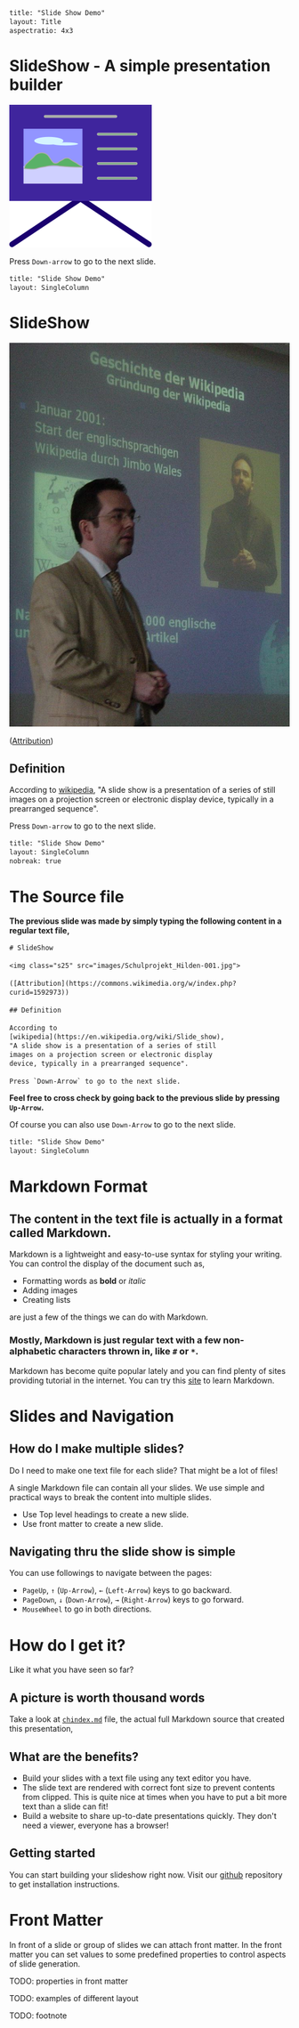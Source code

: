 ```$
title: "Slide Show Demo"
layout: Title
aspectratio: 4x3
```
# SlideShow - A simple presentation builder

<img class="s25" src="images/favicon.svg">

Press `Down-arrow` to go to the next slide.

```$
title: "Slide Show Demo"
layout: SingleColumn
```
# SlideShow

<img class="s25" src="images/Schulprojekt_Hilden-001.jpg">

([Attribution](https://commons.wikimedia.org/w/index.php?curid=1592973))

## Definition

According to [wikipedia](https://en.wikipedia.org/wiki/Slide_show), "A slide show is a presentation
of a series of still images on a projection screen or electronic display device, typically in a
prearranged sequence". 

Press `Down-arrow` to go to the next slide.

```$
title: "Slide Show Demo"
layout: SingleColumn
nobreak: true
```
# The Source file

**The previous slide was made by simply typing the following content in a regular text file,**

```
# SlideShow

<img class="s25" src="images/Schulprojekt_Hilden-001.jpg">

([Attribution](https://commons.wikimedia.org/w/index.php?curid=1592973))

## Definition

According to 
[wikipedia](https://en.wikipedia.org/wiki/Slide_show),
"A slide show is a presentation of a series of still
images on a projection screen or electronic display
device, typically in a prearranged sequence". 

Press `Down-Arrow` to go to the next slide.
```

**Feel free to cross check by going back to the previous slide by pressing `Up-Arrow`.**

Of course you can also use `Down-Arrow` to go to the next slide.

```$
title: "Slide Show Demo"
layout: SingleColumn
```

# Markdown Format

## The content in the text file is actually in a format called Markdown. 

Markdown is a lightweight and easy-to-use syntax for styling your writing.
You can control the display of the document such as, 
- Formatting words as **bold** or *italic*
- Adding images
- Creating lists

are just a few of the things we can do with Markdown.

### Mostly, Markdown is just regular text with a few non-alphabetic characters thrown in, like ``#`` or ``*``.

Markdown has become quite popular lately and you can find plenty of sites providing tutorial in the
internet. You can try this [site](https://www.markdownguide.org/basic-syntax/) to learn Markdown.

# Slides and Navigation
## How do I make multiple slides?  

Do I need to make one text file for each slide? That might be a lot of files!

A single Markdown file can contain all your slides.
We use simple and practical ways to break the content
into multiple slides.

- Use Top level headings to create a new slide.
- Use front matter to create a new slide.

## Navigating thru the slide show is simple
You can use followings to navigate between the pages:  
- `PageUp`, `↑` (`Up-Arrow`), `←` (`Left-Arrow`) keys to go backward.  
- `PageDown`, `↓` (`Down-Arrow`), `→` (`Right-Arrow`) keys to go forward.  
- `MouseWheel` to go in both directions.


# How do I get it? 
Like it what you have seen so far?

## A picture is worth thousand words
Take a look at [`chindex.md`](md/chindex.md) file, the actual full Markdown source
that created this presentation,

## What are the benefits?
* Build your slides with a text file using any text editor you have.
* The slide text are rendered with correct font size to prevent contents from clipped.
This is quite nice at times when you have to put a bit more text than a slide can fit! 
* Build a website to share up-to-date presentations quickly. They don't need a viewer,
everyone has a browser! 

## Getting started
You can start building your slideshow
right now. Visit our [github](https://github.com/kkibria/slideshow-dist) repository
to get installation instructions. 
# Front Matter
In front of a slide or group of slides we can attach front matter. In the front
matter you can set values to some predefined properties to control aspects of slide generation.

TODO: properties in front matter

TODO: examples of different layout

TODO: footnote
